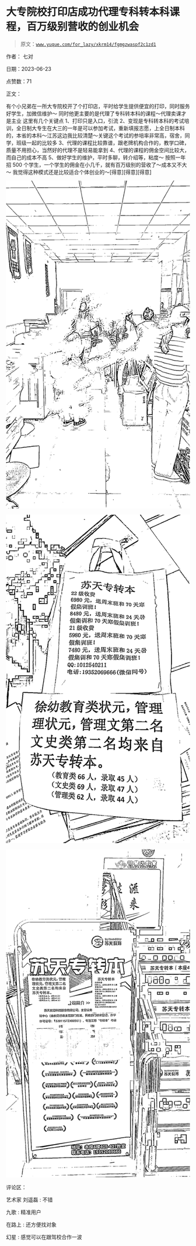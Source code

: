 # 大专院校打印店成功代理专科转本科课程，百万级别营收的创业机会

> 原文：[`www.yuque.com/for_lazy/xkrm14/fgmgzwaspf2c1zd1`](https://www.yuque.com/for_lazy/xkrm14/fgmgzwaspf2c1zd1)

作者： 七对

日期：2023-06-23

点赞数：71

正文：

有个小兄弟在一所大专院校开了个打印店，平时给学生提供便宜的打印，同时服务好学生，加微信维护～ 同时他更主要的是代理了专科转本科的课程～代理卖课才是主业 这里有几个关键点 1、打印只是入口，引流 2、变现是专科转本科的考试培训，全日制大专生在大三的一年是可以参加考试，重新填报志愿，上全日制本科的，本省的本科～江苏这边我比较清楚～关键这个考试的参培率非常高，宿舍，同学，班级一起的比较多 3、代理的课程比较靠谱，跟老牌机构合作的，教学口碑，质量不用担心，当然好的代理不是轻易能拿到 4、代理的课程的佣金空间比较大，而自己的成本不高 5、做好学生的维护，平时多聊，转介绍等，粘度～ 按照一年招 500 个学生，一个学生的佣金在小几千，就有百万级别的营收了～成本又不大～ 我觉得这种模式还是比较适合个体创业的～[得意][得意][得意]

![](img/923067de19fa69871514bcfa0acc9698.png)

![](img/2fe19a4901c846fad7fe6061c5800f52.png)

![](img/cf00ee74a99afca96bf0cfdbce5671cd.png)

评论区：

艺术家 刘遥磊 : 不错

九歌 : 精准用户

在路上 : 还方便找对象

幻星 : 感觉可以在跟驾校合作一波



